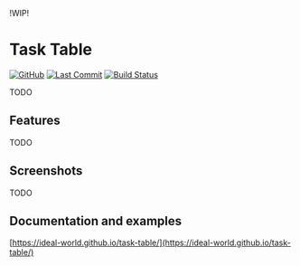 !WIP!

# Task Table

[![GitHub](https://img.shields.io/github/license/ideal-world/task-table)](https://github.com/ideal-world/task-table)
[![Last Commit](https://img.shields.io/github/last-commit/ideal-world/task-table)](https://github.com/ideal-world/task-table/commits/main)
[![Build Status](https://github.com/ideal-world/task-table/actions/workflows/CICD.yml/badge.svg?branch=main)](https://github.com/ideal-world/task-table/actions/workflows/CICD.yml)

TODO

## Features

TODO

## Screenshots

TODO

## Documentation and examples

[https://ideal-world.github.io/task-table/](https://ideal-world.github.io/task-table/)
